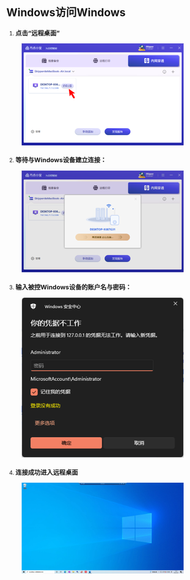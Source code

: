 # Windows访问Windows

1. ### 点击“远程桌面”

<figure><img src="../../.gitbook/assets/image (5).png" alt=""><figcaption></figcaption></figure>

2. ### 等待与Windows设备建立连接：

<figure><img src="../../.gitbook/assets/image (7).png" alt=""><figcaption></figcaption></figure>

3. ### 输入被控Windows设备的账户名与密码：

<figure><img src="../../.gitbook/assets/image (9).png" alt=""><figcaption></figcaption></figure>

4. ### 连接成功进入远程桌面

<figure><img src="../../.gitbook/assets/image (10).png" alt=""><figcaption></figcaption></figure>
